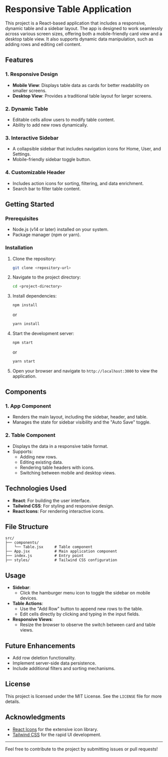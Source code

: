 # Responsive Table Application

This project is a React-based application that includes a responsive, dynamic table and a sidebar layout. The app is designed to work seamlessly across various screen sizes, offering both a mobile-friendly card view and a desktop table view. It also supports dynamic data manipulation, such as adding rows and editing cell content.

## Features

### 1. **Responsive Design**
- **Mobile View**: Displays table data as cards for better readability on smaller screens.
- **Desktop View**: Provides a traditional table layout for larger screens.

### 2. **Dynamic Table**
- Editable cells allow users to modify table content.
- Ability to add new rows dynamically.

### 3. **Interactive Sidebar**
- A collapsible sidebar that includes navigation icons for Home, User, and Settings.
- Mobile-friendly sidebar toggle button.

### 4. **Customizable Header**
- Includes action icons for sorting, filtering, and data enrichment.
- Search bar to filter table content.

## Getting Started

### Prerequisites
- Node.js (v14 or later) installed on your system.
- Package manager (npm or yarn).

### Installation

1. Clone the repository:
   ```bash
   git clone <repository-url>
   ```

2. Navigate to the project directory:
   ```bash
   cd <project-directory>
   ```

3. Install dependencies:
   ```bash
   npm install
   ```
   or
   ```bash
   yarn install
   ```

4. Start the development server:
   ```bash
   npm start
   ```
   or
   ```bash
   yarn start
   ```

5. Open your browser and navigate to `http://localhost:3000` to view the application.

## Components

### 1. **App Component**
- Renders the main layout, including the sidebar, header, and table.
- Manages the state for sidebar visibility and the "Auto Save" toggle.

### 2. **Table Component**
- Displays the data in a responsive table format.
- Supports:
  - Adding new rows.
  - Editing existing data.
  - Rendering table headers with icons.
  - Switching between mobile and desktop views.

## Technologies Used

- **React**: For building the user interface.
- **Tailwind CSS**: For styling and responsive design.
- **React Icons**: For rendering interactive icons.

## File Structure

```plaintext
src/
├── components/
│   └── Table.jsx     # Table component
├── App.jsx           # Main application component
├── index.js          # Entry point
├── styles/           # Tailwind CSS configuration
```

## Usage

- **Sidebar**:
  - Click the hamburger menu icon to toggle the sidebar on mobile devices.
- **Table Actions**:
  - Use the "Add Row" button to append new rows to the table.
  - Edit cells directly by clicking and typing in the input fields.
- **Responsive Views**:
  - Resize the browser to observe the switch between card and table views.

## Future Enhancements

- Add row deletion functionality.
- Implement server-side data persistence.
- Include additional filters and sorting mechanisms.

## License

This project is licensed under the MIT License. See the `LICENSE` file for more details.

## Acknowledgments

- [React Icons](https://react-icons.github.io/react-icons/) for the extensive icon library.
- [Tailwind CSS](https://tailwindcss.com/) for the rapid UI development.

---
Feel free to contribute to the project by submitting issues or pull requests!

